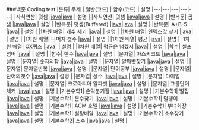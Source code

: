 ###백준 Coding test
|분류| 주제 | 일반(코드) | 함수(코드) | 설명
|---|---|---|---|---|
|사칙연산| 덧셈 |[java](https://www.acmicpc.net/source/48314503)|[java](https://www.acmicpc.net/source/51273505) | 설명 |
|사칙연산| 덧셈 |[java](https://www.acmicpc.net/source/51272621)|[java](https://www.acmicpc.net/source/51273279) | 설명 |
|반복문| 곱샘 |[java](https://www.acmicpc.net/source/51274939)|[java](https://www.acmicpc.net/source/51275122) | 설명 |
|반복문| 덧셈(Buffered) |[java](https://www.acmicpc.net/source/51321330)|[java](https://www.acmicpc.net/source/51378962) | 설명 |
|반복문| A+B-5 |[java](https://www.acmicpc.net/source/51404603)| | 설명 |
|1차원 배열| 개수 세기 |[java](https://www.acmicpc.net/source/51493582)| | 설명 |
|1차원 배열| 인덱스값 찾기 |[java](https://www.acmicpc.net/source/51505059)| | 설명 |
|1차원 배열| 나머지 갯수 |[java](https://www.acmicpc.net/source/51509011)| | 설명 |
|1차원 배열| 평균 |[java](https://www.acmicpc.net/source/51629699)| | 설명 |
|1차원 배열| OX퀴즈 |[java](https://www.acmicpc.net/source/51646657)| | 설명 |
|1차원 배열| 평균은 넘겠지 |[java](https://www.acmicpc.net/source/51652942)| | 설명 |
|함수| 셀프넘버 |[java](https://www.acmicpc.net/source/51765711)| | 설명 |
|함수| 한수 |[java](https://www.acmicpc.net/source/51780704)|[java](https://www.acmicpc.net/source/51780576) | 설명 |
|문자열| 아스키코드 |[java](https://www.acmicpc.net/source/51798621)|[java](https://www.acmicpc.net/source/51798670) | 설명 |
|문자열| 숫자의합 |[java](https://www.acmicpc.net/source/51852562)|[java](https://www.acmicpc.net/source/51852853) | 설명 |
|문자열| 알파벳찾기 |[java](https://www.acmicpc.net/source/51856094)|[java](https://www.acmicpc.net/source/51856385) | 설명 |
|문자열| 문자열반복 |[java](https://www.acmicpc.net/source/51892498)|[java](https://www.acmicpc.net/source/51892759) | 설명 |
|문자열| 단어공부 |[java](https://www.acmicpc.net/source/51903432)|[java](https://www.acmicpc.net/source/51903523) | 설명 |
|문자열| 단어의갯수 |[java](https://www.acmicpc.net/source/51906877)|[java](https://www.acmicpc.net/source/51906980) | 설명 |
|문자열| 상수 |[java](https://www.acmicpc.net/source/51908551)|[java](https://www.acmicpc.net/source/51908701) | 설명 |
|문자열| 다이얼 |[java](https://www.acmicpc.net/source/51970681)|[java](https://www.acmicpc.net/source/51970723) | 설명 |
|문자열| 크로아티아 알파벳 |[java](https://www.acmicpc.net/source/51997458)|[java](https://www.acmicpc.net/source/51997548) | 설명 |
|문자열| 그룹단어체커 |[java](https://www.acmicpc.net/source/52117800)|[java](https://www.acmicpc.net/source/52118221) | 설명 |
|기본수학1| 손익분기점 |[java](https://www.acmicpc.net/source/52145417)|[java](https://www.acmicpc.net/source/52145473) | 설명 |
|기본수학1| 벌집 |[java](https://www.acmicpc.net/source/52148764)|[java](https://www.acmicpc.net/source/52148833) | 설명 |
|기본수학1| 분수찾기 |[java](https://www.acmicpc.net/source/52178241)|[java](https://www.acmicpc.net/source/52178317) | 설명 |
|기본수학1| 달팽이 |[java](https://www.acmicpc.net/source/52188696)|[java](https://www.acmicpc.net/source/52188796) | 설명 |
|기본수학1| ACM 호텔 |[java](https://www.acmicpc.net/source/52190295)|[java](https://www.acmicpc.net/source/52190683) | 설명 |
|기본수학1| 부녀회장 |[java](https://www.acmicpc.net/source/52216456)|[java](https://www.acmicpc.net/source/52216707) | 설명 |
|기본수학1| 설탕배달 |[java](https://www.acmicpc.net/source/52241226)|[java](https://www.acmicpc.net/source/52241239) | 설명 |
|기본수학2| 소수찾기 |[java](https://www.acmicpc.net/source/52296472)|[java](https://www.acmicpc.net/source/52306174) | 설명 |
|기본수학2| 소수 |[java](https://www.acmicpc.net/source/52306486)|[java](https://www.acmicpc.net/source/52306773) | 설명 |

<!--
|기본수학1| 큰수A+B |[java]()|[java]() | 설명 |
|기본수학2| 소인수분해 |[java]()|[java]() | 설명 |
|기본수학2| 소수구하기 |[java]()|[java]() | 설명 |
|기본수학2| 베르트랑공준 |[java]()|[java]() | 설명 |
|기본수학2| 골드바흐추측 |[java]()|[java]() | 설명 | -->
